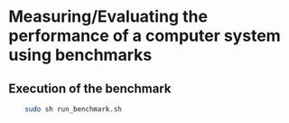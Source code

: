 # Measuring/Evaluating the performance of a computer system using benchmarks

## Execution of the benchmark
```bash
	sudo sh run_benchmark.sh
```

